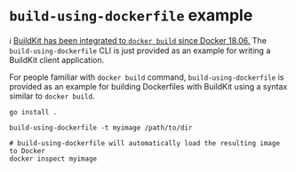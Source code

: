 # `build-using-dockerfile` example

:information_source: [BuildKit has been integrated to `docker build` since Docker 18.06.](https://docs.docker.com/develop/develop-images/build_enhancements/)
The `build-using-dockerfile` CLI is just provided as an example for writing a BuildKit client application.

For people familiar with `docker build` command, `build-using-dockerfile` is provided as an example for building Dockerfiles with BuildKit using a syntax similar to `docker build`.

```shell
go install .

build-using-dockerfile -t myimage /path/to/dir

# build-using-dockerfile will automatically load the resulting image to Docker
docker inspect myimage
```
